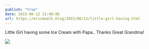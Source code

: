 ```yaml
---
publish: "true"
date: 2015-06-12 21:48:06
url: https://ericmwalk.blog/2015/06/12/little-girl-having.html
---
```


Little Girl having some Ice Cream with Papa.. Thanks Great Grandma!

![](https://ericmwalk.blog/uploads/2022/62907c77e8.jpg)